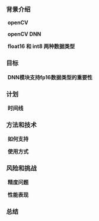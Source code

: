 ### 背景介绍

​	**openCV**

​	**openCV DNN**

​	**float16 和 int8 两种数据类型**



### 目标

​	**DNN模块支持fp16数据类型的重要性**



### 计划

​	**时间线**



### 方法和技术

​	**如何支持**

​	**使用方式**





### 风险和挑战

​	**精度问题**

​	**性能表现**





### 总结